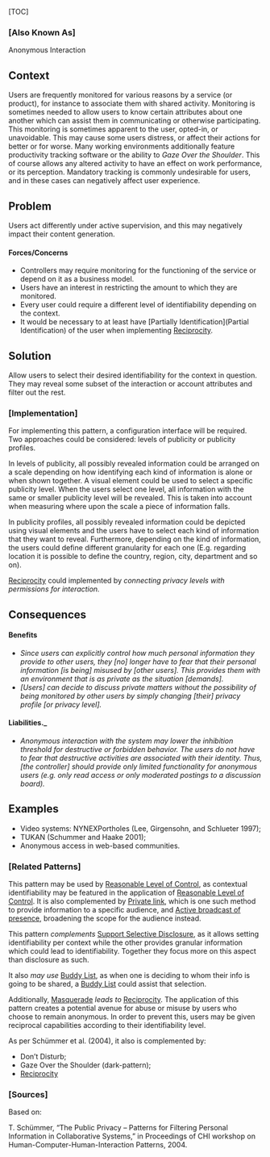 [TOC]

### [Also Known As]
<!-- All other names the pattern is known by.-->

Anonymous Interaction

## Context
<!-- The situations in which the pattern may apply.-->

Users are frequently monitored for various reasons by a service (or product), for instance to associate them with shared activity. Monitoring is sometimes needed to allow users to know certain attributes about one another which can assist them in communicating or otherwise participating. This monitoring is sometimes apparent to the user, opted-in, or unavoidable. This may cause some users distress, or affect their actions for better or for worse. Many working environments additionally feature productivity tracking software or the ability to _Gaze Over the Shoulder_. This of course allows any altered activity to have an effect on work performance, or its perception. Mandatory tracking is commonly undesirable for users, and in these cases can negatively affect user experience.

## Problem
<!-- The problem a pattern addresses, including a list of forces describing why a problem might be difficult to solve.-->

Users act differently under active supervision, and this may negatively impact their content generation.

#### Forces/Concerns
- Controllers may require monitoring for the functioning of the service or depend on it as a business model.
- Users have an interest in restricting the amount to which they are monitored.
- Every user could require a different level of identifiability depending on the context.
- It would be necessary to at least have [Partially Identification](Partial Identification) of the user when implementing [Reciprocity](Reciprocity).

## Solution
<!-- A concise description of how the pattern addresses the problem.-->

Allow users to select their desired identifiability for the context in question. They may reveal some subset of the interaction or account attributes and filter out the rest.

<!--### [Structure]-->
<!--A detailed specification of the structural aspects of the pattern. A class diagram if applicable.-->



### [Implementation]
<!--Guidelines for implementing the pattern; code fragments; suggested PETS; policy fragments.-->

For implementing this pattern, a configuration interface will be required. Two approaches could be considered: levels of publicity or publicity profiles.

In levels of publicity, all possibly revealed information could be arranged on a scale depending on how identifying each kind of information is alone or when shown together. A visual element could be used to select a specific publicity level. When the users select one level, all information with the same or smaller publicity level will be revealed. This is taken into account when measuring where upon the scale a piece of information falls.

In publicity profiles, all possibly revealed information could be depicted using visual elements and the users have to select each kind of information that they want to reveal. Furthermore, depending on the kind of information, the users could define different granularity for each one (E.g. regarding location it is possible to define the country, region, city, department and so on).

[Reciprocity](Reciprocity) could implemented by _connecting privacy levels with permissions for interaction._

## Consequences
<!--The advantages (benefits) and disadvantages (liabilities) of applying the pattern.-->

#### Benefits
- _Since users can explicitly control how much personal information they provide to other users, they [no] longer have to fear that their personal information [is being] misused by [other users]. This provides them with an environment that is as private as the situation [demands]._
- _[Users] can decide to discuss private matters without the possibility of being monitored by other users by simply changing [their] privacy profile [or privacy level]._

#### Liabilities._
- _Anonymous interaction with the system may lower the inhibition threshold for destructive or forbidden behavior. The users do not have to fear that destructive activities are associated with their identity. Thus, [the controller] should provide only limited functionality for anonymous users (e.g. only read access or only moderated postings to a discussion board)._

<!--### [Constraints]-->
<!-- limitations as a consequence of applying the pattern.-->



## Examples
<!--Motivational example to see how the pattern is applied.-->

- Video systems: NYNEXPortholes (Lee, Girgensohn, and Schlueter 1997);
- TUKAN (Schummer and Haake 2001);
- Anonymous access in web-based communities.

<!--### [Known Uses]-->
<!-- Pointers to various applications of the pattern.-->



<!--## See Also-->
<!-- Any pointers to relevant information, not contained in the subfields below.-->



### [Related Patterns]
<!-- Supporting and conflicting patterns-->

This pattern may be used by [Reasonable Level of Control](Reasonable-Level-of-Control), as contextual identifiability may be featured in the application of [Reasonable Level of Control](Reasonable-Level-of-Control). It is also complemented by [Private link](Private-link), which is one such method to provide information to a specific audience, and [Active broadcast of presence](Active-broadcast-of-presence), broadening the scope for the audience instead.

This pattern _complements_ [Support Selective Disclosure](Support-Selective-Disclosure), as it allows setting identifiability per context while the other provides granular information which could lead to identifiability. Together they focus more on this aspect than disclosure as such.

It also _may use_ [Buddy List](Buddy-List), as when one is deciding to whom their info is going to be shared, a [Buddy List](Buddy-List) could assist that selection.

Additionally, [Masquerade](Masquerade) _leads to_ [Reciprocity](Reciprocity). The application of this pattern creates a potential avenue for abuse or misuse by users who choose to remain anonymous. In order to prevent this, users may be given reciprocal capabilities according to their identifiability level.

As per Schümmer et al. (2004), it also is complemented by:
- Don’t Disturb;
- Gaze Over the Shoulder (dark-pattern);
- [Reciprocity](Reciprocity)

### [Sources]
<!-- References to the original source of the pattern.-->

Based on:

T. Schümmer, “The Public Privacy – Patterns for Filtering Personal Information in Collaborative Systems,” in Proceedings of CHI workshop on Human-Computer-Human-Interaction Patterns, 2004.

<!--## General Comments-->
<!-- Separate discussion on the pattern.-->



<!--## Tags-->
<!-- User definable descriptors for additional correlation.-->